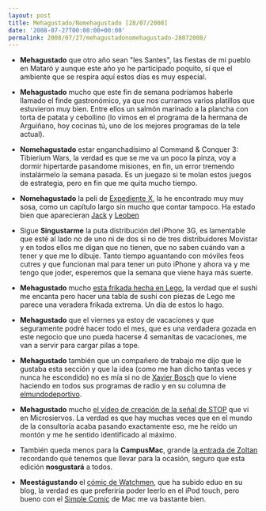 ```yaml
---
layout: post
title: Mehagustado/Nomehagustado [28/07/2008]
date: '2008-07-27T00:00:00+00:00'
permalink: 2008/07/27/mehagustadonomehagustado-28072008/
---
```

- <strong>Mehagustado</strong> que otro año sean "les Santes", las fiestas de mi pueblo en Mataró y aunque este año yo he participado poquito, sí que el ambiente que se respira aquí estos días es muy especial.

- <strong>Mehagustado</strong> mucho que este fin de semana podríamos haberle llamado el finde gastronómico, ya que nos curramos varios platillos que estuvieron muy bien. Entre ellos un salmón marinado a la plancha con torta de patata y cebollino (lo vimos en el programa de la hermana de Arguiñano, hoy cocinas tú, uno de los mejores programas de la tele actual).

- <strong>Nomehagustado</strong> estar enganchadísimo al Command & Conquer 3: Tibierium Wars, la verdad es que se me va un poco la pinza, voy a dormir hipertarde pasandome misiones, en fin, un error tremendo instalármelo la semana pasada. Es un juegazo si te molan estos juegos de estrategia, pero en fin que me quita mucho tiempo.

- <strong>Nomehagustado</strong> la peli de <a href="http://www.imdb.com/title/tt0443701/">Expediente X</a>, la he encontrado muy muy sosa, como un capítulo largo sin mucho que contar tampoco. Ha estado bien que aparecieran <a href="http://www.imdb.com/name/nm0001605/">Jack</a> y <a href="http://en.wikipedia.org/wiki/Leoben_Conoy">Leoben</a> 

- Sigue <strong>Singustarme</strong> la puta distribución del iPhone 3G, es lamentable que esté al lado no de uno ni de dos si no de tres distribuidores Movistar y en todos ellos me digan que no tienen, que no saben cuándo van a tener y que me lo dibuje. Tanto tiempo aguantando con móviles feos cutres y que funcionan mal para tener un puto iPhone y ahora va y me tengo que joder, esperemos que la semana que viene haya más suerte. 

- <strong>Mehagustado</strong> mucho <a href="http://www.nopuedocreer.com/quelohayaninventado/7028/sushi-de-lego/">esta frikada hecha en Lego</a>, la verdad que el sushi me encanta pero hacer una tabla de sushi con piezas de Lego me parece una veradera frikada extrema. Un día de estos lo hago. 

- <strong>Mehagustado</strong> que el viernes ya estoy de vacaciones y que seguramente podré hacer todo el mes, que es una verdadera gozada en este negocio que uno pueda hacerse 4 semanitas de vacaciones, me van a servir para cargar pilas a tope.

- <strong>Mehagustado</strong> también que un compañero de trabajo me dijo que le gustaba esta sección y que la idea (como me han dicho tantas veces y nunca he escondido) no es mía si no de <a href="http://es.wikipedia.org/wiki/Xavier_Bosch">Xavier Bosch</a> que lo viene haciendo en todos sus programas de radio y en su columna de <a href="http://www.elmundodeportivo.es/">elmundodeportivo</a>.

- <strong>Mehagustado</strong> mucho <a href="http://www.microsiervos.com/archivo/humor/the-process-video-stop.html">el vídeo de creación de la señal de STOP</a> que vi en Microsiervos. La verdad es que hay muchas veces que en el mundo de la consultoría acaba pasando exactamente eso, me he reído un montón y me he sentido identificado al máximo. 

- También queda menos para la <strong>CampusMac</strong>, grande <a href="http://lordzoltan.gafapasta.com/?p=645">la entrada de Zoltan</a> recordando qué tenemos que llevar para la ocasión, seguro que esta edición <strong>nosgustará</strong> a todos.

- <strong>Meestágustando</strong> el <a href="http://feeds.feedburner.com/~r/eduo/~3/346957809/">cómic de Watchmen</a>, que ha subido eduo en su blog, la verdad es que preferiría poder leerlo en el iPod touch, pero bueno con el <a href="http://dancingtortoise.com/simplecomic/">Simple Comic</a> de Mac me va bastante bien.

